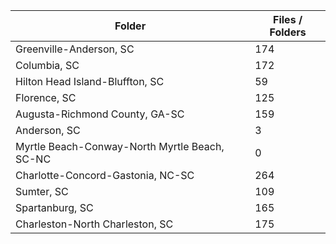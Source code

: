 | Folder                                        |   Files / Folders |
|-----------------------------------------------|-------------------|
| Greenville-Anderson, SC                       |               174 |
| Columbia, SC                                  |               172 |
| Hilton Head Island-Bluffton, SC               |                59 |
| Florence, SC                                  |               125 |
| Augusta-Richmond County, GA-SC                |               159 |
| Anderson, SC                                  |                 3 |
| Myrtle Beach-Conway-North Myrtle Beach, SC-NC |                 0 |
| Charlotte-Concord-Gastonia, NC-SC             |               264 |
| Sumter, SC                                    |               109 |
| Spartanburg, SC                               |               165 |
| Charleston-North Charleston, SC               |               175 |